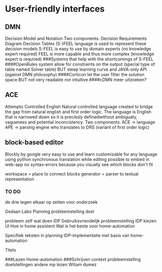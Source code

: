 # User-friendly interfaces

## DMN
Decision Model and Notation
Two components:
	Decision Requirements Diagram
    Decision Tables
(S-)FEEL language is used to represent these decision models
	S-FEEL is easy to use by domain experts (no knowledge expert required)
    FEEL is more capable and thus more complex (knowledge expert is required)
###Systems that help with the shortcomings of S-FEEL
####OpenRules system
allow for constraints on the output (special type of table named Solver table)
	BUT steep learning curve and JAVA-only API (against DMN philosophy)
####Corticon
let the user filter the solution space
	BUT not very readable nor intuitive
####cDMN
meer uitzoeken?

## ACE
Attempto Controlled English
Natural controlled language created to bridge the gap from natural english and first order logic. The language is English that is narrowed down so it is preciesly definedwithout ambiguaty, vagueness and potential inconcistency.
Two components:
	ACE -> language
	APE -> parsing engine who translates to DRS (variant of first order logic)

## block-based editor
Blockly by google
very easy to use and learn
customizable for any language using python
synchronous translation while editing
possible to embed in web-app
no syntax-errors because you visually see which blocks don't fit

workspace = place to connect blocks
generator = parser to textual representation


### TO DO
de drie tegen elkaar op zetten voor onderzoek

Gedaan
Labo
Planning
probleemstelling
doel


probleem zelf
wat doen
	IDP
    Gebruiksvriendelijk
probleemstelling
	IDP kiezen
    UI
    Hoe in home assistent
Wat is het beste voor home-automation

Specifiek teksten in planning
IDP-implementatie met basis van home-automation

Titels

###Lezen
	Home-automation
###Schrijven
	context
    probleemstelling
    doelstellingen
andere mp lezen
	Wiliam dumez



